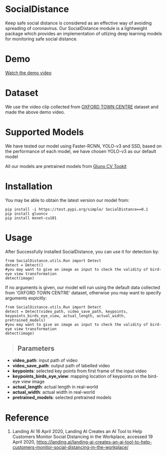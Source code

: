 # SocialDistance
Keep safe social distance is considered as an effective way of avoiding spreading of coronavirus. Our SocialDistance module is a lightweight package which provides an implementation of utlizing deep learning models for monitoring safe social distance.

# Demo
[Watch the demo video](https://www.youtube.com/watch?v=1s46BJJj6rw&t=5s)

# Dataset
We use the video clip collected from [OXFORD TOWN CENTRE](https://www.robots.ox.ac.uk/ActiveVision/Research/Projects/2009bbenfold_headpose/project.html) dataset and made the above demo video.

# Supported Models
We have tested our model using Faster-RCNN, YOLO-v3 and SSD, based on the performance of each model, we have chosen YOLO-v3 as our default model

All our models are pretrained models from [Gluno CV Tookit](https://github.com/dmlc/gluon-cv)

# Installation
You may be able to obtain the latest version our model from:
```
pip install -i https://test.pypi.org/simple/ SocialDistance==0.1
pip install gluoncv
pip install mxnet-cu101
```

# Usage
After Successfully installed SocialDistance, you can use it for detection by:
```
from SocialDistance.utils.Run import Detect
detect = Detect()
#you may want to give an image as input to check the validity of bird-eye view transformation
detect(image)
```
If no arguments is given, our model will run using the default data collected from 'OXFORD TOWN CENTRE' dataset, otherwise you may want to specify arguments expicitly:
```
from SocialDistance.utils.Run import Detect
detect = Detect(video_path, video_save_path, keypoints, keypoints_birds_eye_view, actual_length, actual_width, pretrained_models)
#you may want to give an image as input to check the validity of bird-eye view transformation
detect(image)
```
> Parameters
> ----------
- **video_path**: input path of video
- **video_save_path**: output path of labelled video
- **keypoints**: selected key points from first frame of the input video
- **keypoints_birds_eye_view**: mapping location of keypoints on the bird-eye view image
- **actual_length**: actual length in real-world
- **actual_width**: actual width in real-world
- **pretrained_models**: selected pretrained models
# Reference
1. Landing AI 16 April 2020, Landing AI Creates an AI Tool to Help Customers Monitor Social Distancing in the Workplace, accessed 19 April 2020, <https://landing.ai/landing-ai-creates-an-ai-tool-to-help-customers-monitor-social-distancing-in-the-workplace/>
